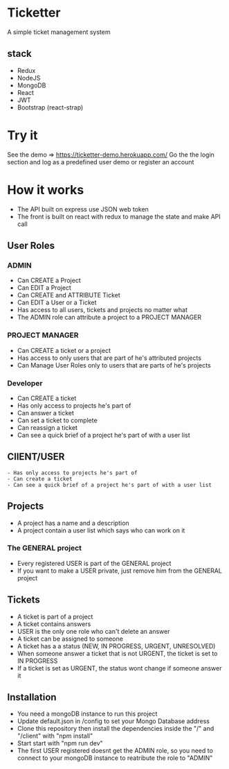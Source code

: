 # Ticketter
A simple ticket management system 

##  stack
  - Redux
  - NodeJS
  - MongoDB
  - React
  - JWT
  - Bootstrap (react-strap)
# Try it
 See the demo =>  https://ticketter-demo.herokuapp.com/
 Go the the login section and log as a predefined user demo or register an account
# How it works
- The API built on express use JSON web token
- The front is built on react with redux to manage the state and make API call

##  User Roles
### ADMIN
  - Can CREATE a Project
  - Can EDIT a Project
  - Can CREATE and ATTRIBUTE Ticket
  - Can EDIT a User or a Ticket
  - Has access to all users, tickets and projects no matter what
  - The ADMIN role can attribute a project to a PROJECT MANAGER
### PROJECT MANAGER
  - Can CREATE a ticket or a project
  - Has access to only users that are part of he's attributed projects
  - Can Manage User Roles only to users that are parts of he's projects
### Developer 
  - Can CREATE a ticket
  - Has only access to projects he's part of
  - Can answer a ticket
  - Can set a ticket to complete
  - Can reassign a ticket
  - Can see a quick brief of a project he's part of with a user list  
##  ClIENT/USER
    - Has only access to projects he's part of
    - Can create a ticket
    - Can see a quick brief of a project he's part of with a user list
##  Projects
  - A project has a name and a description
  - A project contain a user list which says who can work on it
### The GENERAL project
  - Every registered USER is part of the GENERAL project
  - If you want to make a USER private, just remove him from the GENERAL project
##  Tickets
  - A ticket is part of a project
  - A ticket contains answers
  - USER is the only one role who can't delete an answer
  - A ticket can be assigned to someone
  - A ticket has a a status (NEW, IN PROGRESS, URGENT, UNRESOLVED)
  - When someone answer a ticket that is not URGENT, the ticket is set to IN PROGRESS
  - If a ticket is set as URGENT, the status wont change if someone answer it
##  Installation
  - You need a mongoDB instance to run this project
  - Update default.json in /config to set your Mongo Database address
  - Clone this repository then install the dependencies inside the "/" and "/client" with "npm install"
  - Start start with "npm run dev"
  - The first USER registered doesnt get the ADMIN role, so you need to connect to your mongoDB instance to reatribute the role to "ADMIN"
